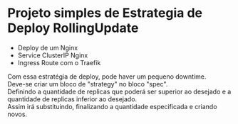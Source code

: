 # Projeto simples de Estrategia de Deploy RollingUpdate

- Deploy de um Nginx
- Service ClusterIP Nginx
- Ingress Route com o Traefik

Com essa estratégia de deploy, pode haver um pequeno downtime.\
Deve-se criar um bloco de "strategy" no bloco "spec".\
Definindo a quantidade de replicas que poderá ser superior ao desejado e a quantidade de replicas inferior ao desejado.\
Assim irá substituindo, finalizando a quantidade especificada e criando novos.